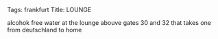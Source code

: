 Tags: frankfurt
Title: LOUNGE
  
alcohok free water at the lounge abouve gates 30 and 32 that takes one from deutschland to home